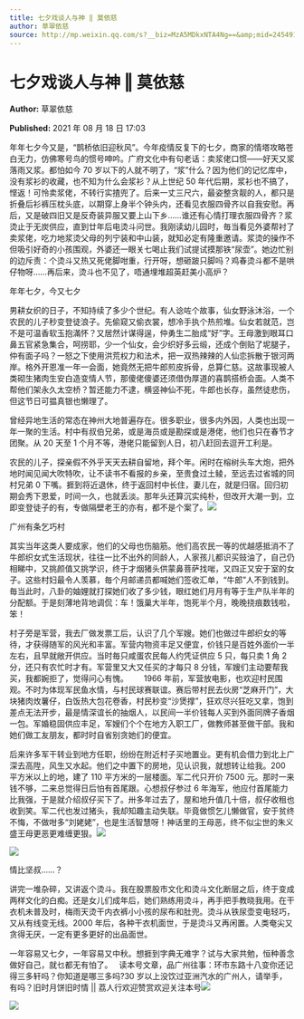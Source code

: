 ```yaml
---
title: 七夕戏谈人与神 ‖ 莫依慈
author: 草翠依慈
source: http://mp.weixin.qq.com/s?__biz=MzA5MDkxNTA4Ng==&amp;mid=2454911365&amp;idx=1&amp;sn=d1926c0b83f75c3797d567c92d05e62b&amp;chksm=87a231e4b0d5b8f2e42f675c7bab9eb1c34b163a0accda685221789389d039cd160643a01980#rd
---
```


# 七夕戏谈人与神 ‖ 莫依慈

**Author:** 草翠依慈

**Published:** 2021 年 08 月 18 日 17:03

年年七夕今又是，“鹊桥依旧迎秋风”。今年疫情反复下的七夕，商家的情塔攻略苍白无力，仿佛寒号鸟的惯号呻吟。广府文化中有句老话：卖浆佬口惯——好天又浆落雨又浆。都怕如今 70 岁以下的人就不明了，“浆”什么？因为他们的记忆库中，没有浆衫的收藏，也不知为什么会浆衫？从上世纪 50 年代后期，浆衫也不搞了，悭返！可怜卖浆佬，不转行实揸兜了。后来一丈三尺六，最姿整贪靓的人，都只是折叠后衫裤压枕头底，以期穿上身半个钟头内，还看见衣服四骨齐以自我安慰。再后，又是破四旧又是反奇装异服又要上山下乡……谁还有心情打理衣服四骨齐？浆烫止于无炭供应，直到廿年后电烫斗问世。我刚读幼儿园时，毎当看见外婆帮衬了卖浆佬，吃力地浆烫父母的列宁装和中山装，就知必定有隆重邀请。浆烫的操作不但吸引好奇的小孩围观，外婆还一眼关七喝止我们试提试摸那铁“尿壶”。她边忙别的边斥责：个烫斗又热又死佬脚咁重，行开呀，想砸跛只脚吗？鸡春烫斗都不是哄仔物呀……再后来，烫斗也不见了，唔通埋堆超英赶美小高炉？

年年七夕，今又七夕

男耕女织的日子，不知持续了多少个世纪。有人谂咗个故事，仙女野泳沐浴，一个农民的儿子秒变登徒浪子。先偷窥又偷衣裳，想冷手执个热煎堆。仙女若就范，岂不是可温香软玉抱滿怀？又居然计谋得逞，仲勇生二胎成“好”字。王母激到眼耳口鼻五官紧急集合，呵捞耶，少一个仙女，会少织好多云缎，还成个倒贴了坭腿子，仲有面子吗？一怒之下使用洪荒权力和法术，把一双热辣辣的人仙恋拆散于银河两岸。格外开恩准一年一会面，她竟然无把牛郎煎皮拆骨，总算仁慈。这故事现被人类砌生猪肉生安白造变情人节，那傻佬傻婆还须借伪厚道的喜鹊搭桥会面。人类不帮他们架永久太空桥？暂还能力不逮，横竖神仙不死，牛郎也长存，虽然徒悲伤，但这节日可揾真银也懒理了。

曾经异地生活的常态在神州大地普遍存在。很多职业，很多内外因，人类也出现一年一聚的生活。村中有叔伯兄弟，或是海员或是勘探或是港佬，他们也只在春节才团聚。从 20 天至 1 个月不等，港佬只能留到人日，初八赶回去逗开工利是。

农民的儿子，探亲假不外乎天天去耕自留地，拜个年。闲时在榕树头车大炮，把外地时闻见闻大吹特吹，让不读书不看报的乡亲，至贵食过土鲮，至远去过省城的同村兄弟 0 下嘴。捱到将近退休，终于返回村中长住，妻儿在，就是归宿。回归初期会秀下恩爱，时间一久，也就丢淡。那年头还算沉实纯朴，但改开大潮一到，立即变登徒子的有，专做隔壁老王的亦有，都不是个案了。![](https://mmbiz.qpic.cn/mmbiz_jpg/PJWG74pLsMawg7vWbuKgRe9n3TgmgCxCISrz5iclSWFgqZg3yQic6eicGQr0IdWiabZYmvpOyXKsVEq9pq9Qc2vmXw/640)

广州有条乞巧村

其实当年这类人要成家，他们的父母也伤脑筋。他们高农民一等的优越感抵消不了牛郎织女式生活现状，往往一比不出外的同龄人，人家孩儿都识买豉油了，自己仍相睇中，又挑颜值又挑学识，终于才烟猪头供蒙鼻菩萨找啱，又四正又安于室的女子。这些村妇最令人羡慕，毎个月邮递员都喊她们签收汇单，“牛郎”人不到钱到。毎当此时，八卦的妯娌就打探她们收了多少钱，眼红她们月月有等于生产队半年的分配额。于是刻薄地背地调侃：车！饿巢大半年，饱死半个月，晚晚挠痕数钱啦，笨！

村子旁是军营，我去厂做发票工后，认识了几个军嫂。她们也做过牛郎织女的等待，才获得随军的风光和丰富。军营内物资丰足又便宜，价钱只是百姓外面价一半左右，且早就敞开供应。当时毎只咸蛋农民每人约凭证供应 5 只，每只卖 1 角 2 分，还只有农忙时才有。军营里又大又任买的才每只 8 分钱，军嫂们主动要帮我买，我都婉拒了，觉得问心有愧。       1966 年前，军营放电影，也欢迎村民围观。不时为体现军民鱼水情，与村民球赛联谊。赛后带村民去伙房“芝麻开门”，大块猪肉炇薯仔，白饭热大包花卷香，村民秒变“沙煲撑”，狂欢尽兴狂吃又拿，饱到差点无法开步，最是情深谊长的抽烟人，以民间一半价钱每人买到外面同牌子香烟一包。军婚稳固供应丰足，军嫂们个个在地方入职工厂，做教师甚至做干部。我和她们做工友朋友，都时时自省别贪她们的便宜。

后来许多军干转业到地方任职，纷纷在附近村子买地置业。更有机会借力到北上广深去高陞，风生又水起。他们之中置下的房地，见认识我，就想转让给我。200 平方米以上的地，建了 110 平方米的一层楼面。军二代只开价 7500 元。那时一来钱不够，二来总觉得日后怕有首尾跟。心想叔仔参过 6 年海军，他应付首尾能力比我强，于是就介绍叔仔买下了。卅多年过去了，屋和地升值几十倍，叔仔收租也收到笑。军二代也发过猪头，我却知趣主动失联。毕竟做惯乞儿懒做官，安于贫终不悔，不做咁多“刘姥姥”，也是生活智慧呀！神话里的王母恶，终不似尘世的朱义盛王母更恶更难缠更狠。![](https://mmbiz.qpic.cn/mmbiz_jpg/PJWG74pLsMawg7vWbuKgRe9n3TgmgCxCG0VMv3ibP7gN3pJlpkicMltGGh6OT9OKUIj1RVxzLvLFJM9kXv6SawdQ/640)

![](https://mmbiz.qpic.cn/mmbiz_png/Ljib4So7yuWhmPaO5zASrtB7qgUv5z1MpPza9BNXbDY0Y6X2qvEOGa2lGDSUSycSiagv6Ql9ibD4I3qCTp9UAphDw/640?wx_fmt=png)

情比坚叔……？

讲完一堆杂碎，又讲返个烫斗。我在股票股市文化和烫斗文化断层之后，终于变成两样文化的白痴。还是女儿们成年后，她们熟练用烫斗，再手把手教晓我用。在干衣机未普及时，梅雨天烫干内衣裤小小孩的尿布和肚兜。烫斗从铁尿壶变电轻巧，又从有线变无线。2000 年后，各种干衣机面世，于是烫斗又再闲置。人类奄尖又贪得无厌，一定有更多更好的出品面世。

一年容易又七夕，一年容易又中秋。想捱到字典无难字？试与大家共勉，恒种善念做好自己，就乜都无有怕了。   读本号文章，品广州往事：环市东路十八变你还记得三多轩吗？你知道是哪三多吗?30 岁以上没饮过亚洲汽水的广州人，请举手，有吗？旧时月饼旧时情 || 荔人行欢迎赞赏欢迎关注本号![](https://mmbiz.qpic.cn/mmbiz_jpg/PJWG74pLsMawg7vWbuKgRe9n3TgmgCxCrI1wK7kwkTcL6GqicA2rrZQ91OEFgt7nqBLJfVdfHxhORJwInrpUshA/640)

![](https://mmbiz.qpic.cn/mmbiz_png/Ljib4So7yuWiaQk7pZicvVqnhcMiaUb0f2plQetLhUtfn8DrUWLRGL1dC6MIibSZuY4Bqib8yz2tBvgm2gbFqfEWQbicA/640?wx_fmt=png)
